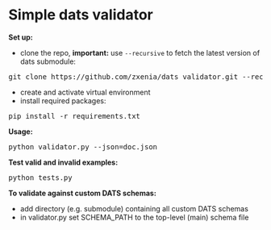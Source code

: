 # Simple dats validator

**Set up:**

- clone the repo, **important:** use `--recursive` to fetch the latest version of dats submodule:
<pre>git clone https://github.com/zxenia/dats_validator.git --recursive</pre>
- create and activate virtual environment
- install required packages:
<pre>pip install -r requirements.txt</pre>

**Usage:**
<pre>python validator.py --json=doc.json</pre>

**Test valid and invalid examples:**
<pre>python tests.py</pre>

**To validate against custom DATS schemas:**

- add  directory (e.g. submodule) containing all custom DATS schemas
- in validator.py set SCHEMA_PATH to the top-level (main) schema file
